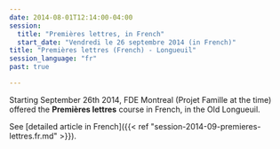 ```yaml
---
date: 2014-08-01T12:14:00-04:00
session:
  title: "Premières lettres, in French"
  start_date: "Vendredi le 26 septembre 2014 (in French)"
title: "Premières lettres (French) - Longueuil"
session_language: "fr"
past: true

---
```


Starting September 26th 2014, FDE Montreal (Projet Famille at the time) offered
the **Premières lettres** course in French, in the Old Longueuil.

See [detailed article in French]({{< ref "session-2014-09-premieres-lettres.fr.md" >}}).
